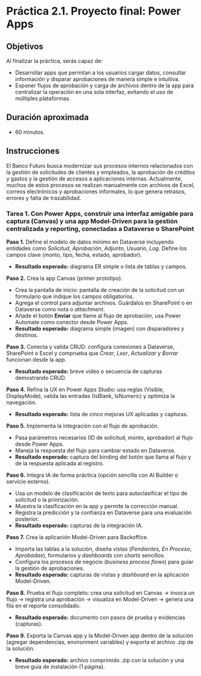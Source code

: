 # Práctica 2.1. Proyecto final: Power Apps

## Objetivos
Al finalizar la práctica, serás capaz de:
- Desarrollar apps que permitan a los usuarios cargar datos, consultar información y disparar aprobaciones de manera simple e intuitiva. 
- Exponer flujos de aprobación y carga de archivos dentro de la app para centralizar la operación en una sola interfaz, evitando el uso de múltiples plataformas.


## Duración aproximada
- 60 minutos.

## Instrucciones
El Banco Futuro busca modernizar sus procesos internos relacionados con la gestión de solicitudes de clientes y empleados, la aprobación de créditos y gastos y la gestión de accesos a aplicaciones internas. Actualmente, muchos de estos procesos se realizan manualmente con archivos de Excel, correos electrónicos y aprobaciones informales, lo que genera retrasos, errores y falta de trazabilidad.

### Tarea 1. Con Power Apps, construir una interfaz amigable para captura (Canvas) y una app Model-Driven para la gestión centralizada y reporting, conectadas a Dataverse o SharePoint

**Paso 1.** Define el modelo de datos mínimo en Dataverse incluyendo entidades como _Solicitud_, _Aprobación_, _Adjunto_, _Usuario_, _Log_. Define los campos clave (monto, tipo, fecha, estado, aprobador).
* **Resultado esperado:** diagrama ER simple o lista de tablas y campos.

**Paso 2.** Crea la app Canvas (primer prototipo).
* Crea la pantalla de inicio: pantalla de creación de la solicitud con un formulario que indique los campos obligatorios.
* Agrega el control para adjuntar archivos. Guárdalos en SharePoint o en Dataverse como nota o _attachment_.
* Añade el botón **Enviar** que llame al flujo de aprobación, usa Power Automate como conector desde Power Apps.
* **Resultado esperado:** diagrama simple (imagen) con disparadores y destinos.

**Paso 3.** Conecta y valida CRUD: configura conexiones a Dataverse, SharePoint o Excel y comprueba que _Crear_, _Leer_, _Actualizar_ y _Borrar_ funcionan desde la app.
* **Resultado esperado:** breve video o secuencia de capturas demostrando CRUD.

**Paso 4.** Refina la UX en Power Apps Studio: usa reglas (Visible, DisplayMode), valida las entradas (IsBlank, IsNumeric) y optimiza la navegación.
* **Resultado esperado:** lista de cinco mejoras UX aplicadas y capturas.

**Paso 5.** Implementa la integración con el flujo de aprobación.
* Pasa parámetros necesarios (ID de solicitud, monto, aprobador) al flujo desde Power Apps.
* Maneja la respuesta del flujo para cambiar estado en Dataverse.
* **Resultado esperado:** captura del binding del botón que llama al flujo y de la respuesta aplicada al registro.

**Paso 6.** Integra IA de forma práctica (opción sencilla con AI Builder o servicio externo).
* Usa un modelo de clasificación de texto para autoclasificar el tipo de solicitud o la priorización.
* Muestra la clasificación en la app y permite la corrección manual.
* Registra la predicción y la confianza en Dataverse para una evaluación posterior.
* **Resultado esperado:** capturas de la integración IA.

**Paso 7.** Crea la aplicación Model-Driven para Backoffice.
* Importa las tablas a la solución, diseña vistas (_Pendientes_, _En Proceso_, _Aprobadas_), formularios y _dashboards_ con _charts_ sencillos.
* Configura los procesos de negocio (_business process flows_) para guiar la gestión de aprobaciones.
* **Resultado esperado:** capturas de vistas y _dashboard_ en la aplicación Model-Driven.

**Paso 8.** Prueba el flujo completo: crea una solicitud en Canvas → invoca un flujo → registra una aprobación → visualiza en Model-Driven → genera una fila en el reporte consolidado.
* **Resultado esperado:** documento con pasos de prueba y evidencias (capturas).

**Paso 9.** Exporta la Canvas app y la Model-Driven app dentro de la solución (agregar dependencias, environment variables) y exporta el archivo .zip de la solución.
* **Resultado esperado:** archivo comprimido .zip con la solución y una breve guía de instalación (1 página).


